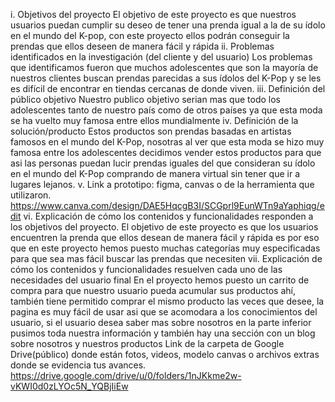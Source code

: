 i.	Objetivos del proyecto
El objetivo de este proyecto es que nuestros usuarios puedan cumplir su deseo de tener una prenda igual a la de su ídolo en el mundo del K-pop, con este proyecto ellos podrán conseguir la prendas que ellos deseen de manera fácil y rápida
ii.	Problemas identificados en la investigación (del cliente y del usuario)
Los problemas que identificamos fueron que muchos adolescentes que son la mayoría de nuestros clientes buscan prendas parecidas a sus ídolos del K-Pop y se les es difícil de encontrar en tiendas cercanas de donde viven.
iii.	Definición del público objetivo
Nuestro publico objetivo serian mas que todo los adolescentes tanto de nuestro país como de otros países ya que esta moda se ha vuelto muy famosa entre ellos mundialmente
iv.	Definición de la solución/producto
Estos productos son prendas basadas en artistas famosos en el mundo del K-Pop, nosotras al ver que esta moda se hizo muy famosa entre los adolescentes decidimos vender estos productos para que asi las personas puedan lucir prendas iguales del que consideran su ídolo en el mundo del K-Pop comprando de manera virtual sin tener que ir a lugares lejanos.
v.	Link a prototipo: figma, canvas o de la herramienta que utilizaron.
https://www.canva.com/design/DAE5HqcgB3I/SCGprl9EunWTn9aYaphiqg/edit
vi.	Explicación de cómo los contenidos y funcionalidades responden a los objetivos del proyecto.
El objetivo de este proyecto es que los usuarios encuentren la prenda que ellos desean de manera fácil y rápida es por eso que en este proyecto hemos puesto muchas categorías muy especificadas para que sea mas fácil buscar las prendas que necesiten
vii.	Explicación de cómo los contenidos y funcionalidades resuelven cada uno de las necesidades del usuario final
En el proyecto hemos puesto un carrito de compra para que nuestro usuario pueda acumular sus productos ahí, también tiene permitido comprar el mismo producto las veces que desee, la pagina es muy fácil de usar asi que se acomodara a los conocimientos del usuario, si el usuario desea saber mas sobre nosotros en la parte inferior pusimos toda nuestra información y también hay una sección con un blog sobre nosotros y nuestros productos
Link de la carpeta de Google Drive(público) donde están fotos, videos, modelo canvas o archivos extras donde se evidencia tus avances.
https://drive.google.com/drive/u/0/folders/1nJKkme2w-vKWI0d0zLYOc5N_YQBjIiEw
